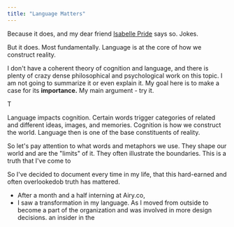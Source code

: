```yaml
---
title: "Language Matters"
---
```


Because it does, and my dear friend [Isabelle Pride]() says so. Jokes. 

But it does. Most fundamentally. Language is at the core of how we construct reality. 

I don't have a coherent theory of cognition and language, and there is plenty of crazy dense philosophical and psychological work on this topic. I am not going to summarize it or even explain it. My goal here is to make a case for its **importance.** My main argument - try it. 

T

Language impacts cognition. Certain words trigger categories of related and different ideas, images, and memories. Cognition is how we construct the world. Language then is one of the base constituents of reality.

So let's pay attention to what words and metaphors we use. They shape our world and are the "limits" of it. They often illustrate the boundaries. This is a truth that I've come to 



So I've decided to document every time in my life, that this hard-earned and often overlookedob truth has mattered. 

- After a month and a half interning at Airy.co, 
- I saw a transformation in my language. As I moved from outside to become a part of the organization and was involved in more design decisions.  an insider in the 